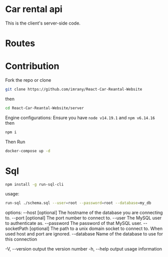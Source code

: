 # Car rental api
This is the client's server-side code.

# Routes


# Contribution 
Fork the repo or clone
```bash
git clone https://github.com/imrany/React-Car-Reantal-Website
```
then 
```bash
cd React-Car-Reantal-Website/server
```
Engine configurations:
Ensure you have
`node v14.19.1` 
and 
`npm v6.14.16`
then
```bash
npm i
```

Then Run
```bash 
docker-compose up -d
```
# Sql
```bash
npm install -g run-sql-cli
```
usage:
 ```bash
 run-sql ./schema.sql --user=root --password=root --database=my_db
 ```
 options:
--host [optional] The hostname of the database you are connecting to.
--port [optional] The port number to connect to.
--user The MySQL user to authenticate as.
--password The password of that MySQL user.
--socketPath [optional] The path to a unix domain socket to connect to. When used host and port are ignored.
--database Name of the database to use for this connection

-V, --version output the version number
-h, --help output usage information
